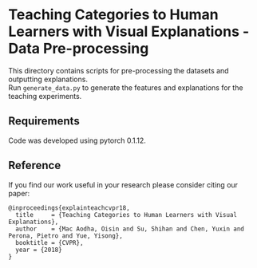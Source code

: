 # Teaching Categories to Human Learners with Visual Explanations - Data Pre-processing
This directory contains scripts for pre-processing the datasets and outputting explanations.  
Run `generate_data.py` to generate the features and explanations for the teaching experiments.

## Requirements  
Code was developed using pytorch 0.1.12.  

## Reference
If you find our work useful in your research please consider citing our paper:  
```
@inproceedings{explainteachcvpr18,
  title     = {Teaching Categories to Human Learners with Visual Explanations},
  author    = {Mac Aodha, Oisin and Su, Shihan and Chen, Yuxin and Perona, Pietro and Yue, Yisong},
  booktitle = {CVPR},
  year = {2018}
}
```
